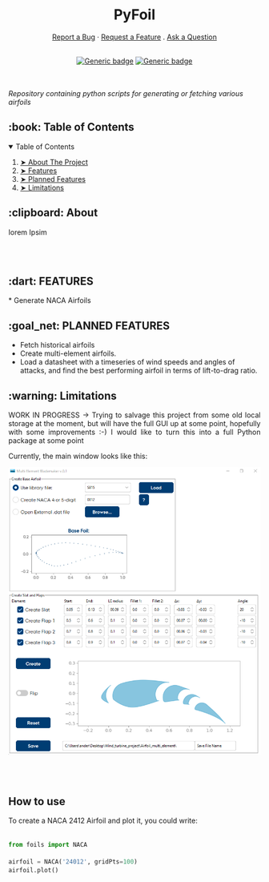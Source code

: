 

<div align="center">
 
 <h1 align="center">  PyFoil </h1>
  <a href="https://github.com/AndersGroengaard/pyfoil/issues/new?assignees=&labels=bug&template=01_BUG_REPORT.md&title=bug%3A+">Report a Bug</a>
  ·
  <a href="https://github.com/AndersGroengaard/pyfoil/issues/new?assignees=&labels=enhancement&template=02_FEATURE_REQUEST.md&title=feat%3A+">Request a Feature</a>
  .
  <a href="https://github.com/AndersGroengaard/pyfoil/discussions">Ask a Question</a>
</div>

<br/>


<center>

[![Generic badge](https://img.shields.io/badge/Python-3.9-blue)]()
[![Generic badge](https://img.shields.io/badge/version-0.1.0_a-green)]()

</center>

<br /><br />
_Repository containing python scripts for generating or fetching various airfoils_

 

<!-- TABLE OF CONTENTS -->
<h2 id="table-of-contents"> :book: Table of Contents</h2>

<details open="open">
  <summary>Table of Contents</summary>
  <ol>
    <li><a href="#about"> ➤ About The Project</a></li>
    <li><a href="#features"> ➤ Features</a></li>
    <li><a href="#planned-features"> ➤ Planned Features</a></li>
     <li><a href="#limitations"> ➤ Limitations</a></li>
  </ol>
</details>
 
<!-- ABOUT THE PROJECT -->
<h2 id="about"> :clipboard: About</h2>
 
<p align="justify"> 
  Iorem Ipsim
</p>





<br/><br/>


<!-- Features -->
<h2 id="features"> :dart: FEATURES </h2>
* Generate NACA Airfoils

<!-- Features -->
<h2 id="planned-features"> :goal_net: PLANNED FEATURES </h2>

* Fetch historical airfoils
* Create multi-element airfoils.
* Load a datasheet with a timeseries of wind speeds and angles of attacks, and find the best performing airfoil in terms of lift-to-drag ratio.

<!-- Limitations -->
<h2 id="limitations"> :warning: Limitations</h2>
 
<p align="justify"> 
   WORK IN PROGRESS -> Trying to salvage this project from some old local storage at the moment, but will have the full GUI up at some point, hopefully with some improvements :-)
I would like to turn this into a full Python package at some point
</p>



Currently, the main window looks like this:

<img src="./doc/gui.png" width="700">


<br/><br/>

## How to use

To create a NACA 2412 Airfoil and plot it, you could write:

```python

from foils import NACA

airfoil = NACA('24012', gridPts=100)
airfoil.plot()
 
```

